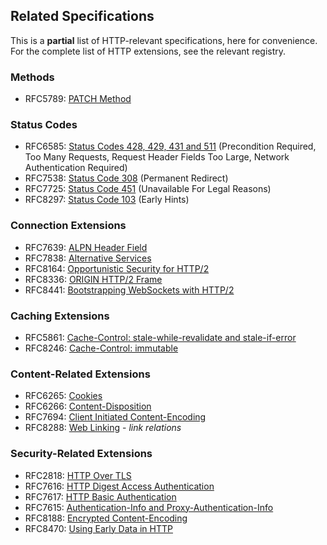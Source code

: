 
## Related Specifications

This is a **partial** list of HTTP-relevant specifications, here for convenience. For the complete
list of HTTP extensions, see the relevant registry.


### Methods 

* RFC5789: [PATCH Method](/specs/rfc5789.html)

### Status Codes

* RFC6585: [Status Codes 428, 429, 431 and 511](/specs/rfc6585.html) (Precondition Required, Too Many Requests, Request Header Fields Too Large, Network Authentication Required)
* RFC7538: [Status Code 308](/specs/rfc7538.html) (Permanent Redirect)
* RFC7725: [Status Code 451](/specs/rfc7725.html) (Unavailable For Legal Reasons)
* RFC8297: [Status Code 103](/specs/rfc8297.html) (Early Hints)

### Connection Extensions

* RFC7639: [ALPN Header Field](/specs/rfc7639.html)
* RFC7838: [Alternative Services](/specs/rfc7838.html)
* RFC8164: [Opportunistic Security for HTTP/2](/specs/rfc8164.html)
* RFC8336: [ORIGIN HTTP/2 Frame](/specs/rfc8336.html)
* RFC8441: [Bootstrapping WebSockets with HTTP/2](/specs/rfc8441.html)

### Caching Extensions

* RFC5861: [Cache-Control: stale-while-revalidate and stale-if-error](/specs/rfc5861.html)
* RFC8246: [Cache-Control: immutable](/specs/rfc8246.html)

### Content-Related Extensions

* RFC6265: [Cookies](/specs/rfc6265.html)
* RFC6266: [Content-Disposition](/specs/rfc6266.html)
* RFC7694: [Client Initiated Content-Encoding](/specs/rfc7694.html)
* RFC8288: [Web Linking](/specs/rfc8288.html) - *link relations*

### Security-Related Extensions

* RFC2818: [HTTP Over TLS](/specs/rfc2818.html)
* RFC7616: [HTTP Digest Access Authentication](/specs/rfc7616.html)
* RFC7617: [HTTP Basic Authentication](/specs/rfc7617.html)
* RFC7615: [Authentication-Info and Proxy-Authentication-Info](/specs/rfc7615.html)
* RFC8188: [Encrypted Content-Encoding](/specs/rfc8188.html)
* RFC8470: [Using Early Data in HTTP](/specs/rfc8470.html)
